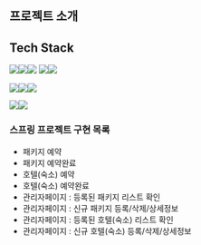 ## 프로젝트 소개





## Tech Stack



<img src="https://img.shields.io/badge/JAVA-007396?style=flat-the-badge&logo=java&logoColor=white"><img src="https://img.shields.io/badge/Spring-6DB33F?style=flat-the-badge&logo=Spring&logoColor=white"><img src="https://img.shields.io/badge/oracle-F80000?style=flat-the-badge&logo=oracle&logoColor=white">
<img src="https://img.shields.io/badge/javascript-F7DF1E?style=flat-the-badge&logo=javascript&logoColor=black"><img src="https://img.shields.io/badge/jquery-0769AD?style=flat-the-badge&logo=jquery&logoColor=white">

<img src="https://img.shields.io/badge/html-E34F26?style=flat-the-badge&logo=html5&logoColor=white"><img src="https://img.shields.io/badge/css-1572B6?style=flat-the-badge&logo=css3&logoColor=white"><img src="https://img.shields.io/badge/bootstrap-7952B3?style=flat-the-badge&logo=bootstrap&logoColor=white">

<img src="https://img.shields.io/badge/github-181717?style=flat-the-badge&logo=github&logoColor=white"><img src="https://img.shields.io/badge/apache tomcat-F8DC75?style=flat-the-badge&logo=apachetomcat&logoColor=white">



### 스프링 프로젝트 구현 목록

* 패키지 예약
* 패키지 예약완료
* 호텔(숙소) 예약
* 호텔(숙소) 예약완료
* 관리자페이지 : 등록된 패키지 리스트 확인
* 관리자페이지 : 신규 패키지 등록/삭제/상세정보
* 관리자페이지 : 등록된 호텔(숙소) 리스트 확인
* 관리자페이지 : 신규 호텔(숙소) 등록/삭제/상세정보

